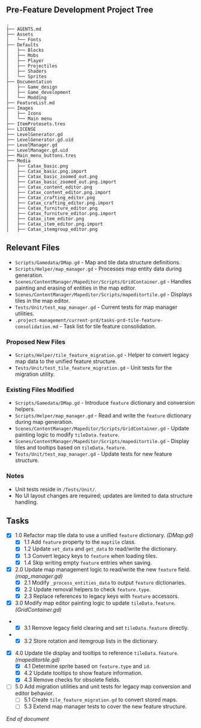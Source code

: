 ## Pre-Feature Development Project Tree
```
.
├── AGENTS.md
├── Assets
│   └── Fonts
├── Defaults
│   ├── Blocks
│   ├── Mobs
│   ├── Player
│   ├── Projectiles
│   ├── Shaders
│   └── Sprites
├── Documentation
│   ├── Game_design
│   ├── Game_development
│   └── Modding
├── FeatureList.md
├── Images
│   ├── Icons
│   └── Main menu
├── ItemProtosets.tres
├── LICENSE
├── LevelGenerator.gd
├── LevelGenerator.gd.uid
├── LevelManager.gd
├── LevelManager.gd.uid
├── Main_menu_buttons.tres
├── Media
│   ├── Catax_basic.png
│   ├── Catax_basic.png.import
│   ├── Catax_basic_zoomed_out.png
│   ├── Catax_basic_zoomed_out.png.import
│   ├── Catax_content_editor.png
│   ├── Catax_content_editor.png.import
│   ├── Catax_crafting_editor.png
│   ├── Catax_crafting_editor.png.import
│   ├── Catax_furniture_editor.png
│   ├── Catax_furniture_editor.png.import
│   ├── Catax_item_editor.png
│   ├── Catax_item_editor.png.import
│   ├── Catax_itemgroup_editor.png
```

## Relevant Files
- `Scripts/Gamedata/DMap.gd` - Map and tile data structure definitions.
- `Scripts/Helper/map_manager.gd` - Processes map entity data during generation.
- `Scenes/ContentManager/Mapeditor/Scripts/GridContainer.gd` - Handles painting and erasing of entities in the map editor.
- `Scenes/ContentManager/Mapeditor/Scripts/mapeditortile.gd` - Displays tiles in the map editor.
- `Tests/Unit/test_map_manager.gd` - Current tests for map manager utilities.
- `.project-management/current-prd/tasks-prd-tile-feature-consolidation.md` - Task list for tile feature consolidation.

### Proposed New Files
- `Scripts/Helper/tile_feature_migration.gd` - Helper to convert legacy map data to the unified feature structure.
- `Tests/Unit/test_tile_feature_migration.gd` - Unit tests for the migration utility.

### Existing Files Modified
- `Scripts/Gamedata/DMap.gd` - Introduce `feature` dictionary and conversion helpers.
- `Scripts/Helper/map_manager.gd` - Read and write the `feature` dictionary during map generation.
- `Scenes/ContentManager/Mapeditor/Scripts/GridContainer.gd` - Update painting logic to modify `tileData.feature`.
- `Scenes/ContentManager/Mapeditor/Scripts/mapeditortile.gd` - Display tiles and tooltips based on `tileData.feature`.
- `Tests/Unit/test_map_manager.gd` - Update tests for new feature structure.

### Notes
- Unit tests reside in `/Tests/Unit/`.
- No UI layout changes are required; updates are limited to data structure handling.

## Tasks
- [x] 1.0 Refactor map tile data to use a unified `feature` dictionary. *(DMap.gd)*
  - [x] 1.1 Add `feature` property to the `maptile` class.
  - [x] 1.2 Update `set_data` and `get_data` to read/write the dictionary.
  - [x] 1.3 Convert legacy keys to `feature` when loading tiles.
  - [x] 1.4 Skip writing empty `feature` entries when saving.
- [x] 2.0 Update map management logic to read/write the new `feature` field. *(map_manager.gd)*
  - [x] 2.1 Modify `_process_entities_data` to output `feature` dictionaries.
  - [x] 2.2 Update removal helpers to check `feature.type`.
  - [x] 2.3 Replace references to legacy keys with `feature` accessors.
- [x] 3.0 Modify map editor painting logic to update `tileData.feature`. *(GridContainer.gd)*
-  - [x] 3.1 Remove legacy field clearing and set `tileData.feature` directly.
-  - [x] 3.2 Store rotation and itemgroup lists in the dictionary.
- [x] 4.0 Update tile display and tooltips to reference `tileData.feature`. *(mapeditortile.gd)*
  - [x] 4.1 Determine sprite based on `feature.type` and `id`.
  - [x] 4.2 Update tooltips to show feature information.
  - [x] 4.3 Remove checks for obsolete fields.
- [ ] 5.0 Add migration utilities and unit tests for legacy map conversion and editor behavior.
  - [ ] 5.1 Create `tile_feature_migration.gd` to convert stored maps.
  - [ ] 5.3 Extend map manager tests to cover the new feature structure.

*End of document*
